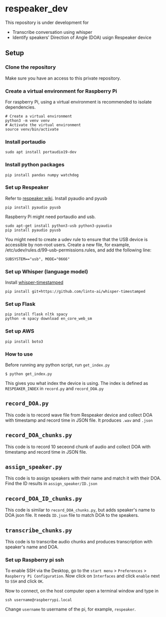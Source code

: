 # respeaker_dev

This repository is under development for
 - Transcribe conversation using whisper
 - Identify speakers' Direction of Angle (DOA) usign Respeaker device

## Setup

### Clone the repository

Make sure you have an access to this private repository.

### Create a virtual environment for Raspberry Pi

For raspberry Pi, using a virtual environment is recommended to isolate dependencies.
```
# Create a virtual environment
python3 -m venv venv
# Activate the virtual environment
source venv/bin/activate
```

### Install portaudio
```
sudo apt install portaudio19-dev
```

### Install python packages
```
pip install pandas numpy watchdog
```

### Set up Respeaker
Refer to [respeaker wiki](https://wiki.seeedstudio.com/ReSpeaker-USB-Mic-Array/).
Install pyaudio and pyusb
```
pip install pyaudio pyusb
```

Raspberry Pi might need portaudio and usb.
```
sudo apt-get install python3-usb python3-pyaudio
pip install pyaudio pyusb
```

You might need to create a udev rule to ensure that the USB device is accessible by non-root users. Create a new file, for example, /etc/udev/rules.d/99-usb-permissions.rules, and add the following line:
```
SUBSYSTEM=="usb", MODE="0666"
```

### Set up Whisper (language model)

Install [whisper-timestamped](https://github.com/linto-ai/whisper-timestamped)
```
pip install git+https://github.com/linto-ai/whisper-timestamped
```

### Set up Flask
```
pip install flask nltk spacy
python -m spacy download en_core_web_sm
```

### Set up AWS
```
pip install boto3
```



### How to use

Before running any python script, run `get_index.py`
```
$ python get_index.py 
``` 

This gives you what index the device is using.
The index is defined as `RESPEAKER_INDEX` in `record.py` and `record_DOA.py`

## `record_DOA.py`
This code is to record wave file from Respeaker device and collect DOA with timestamp and record time in JSON file. It produces `.wav` and `.json`


## `record_DOA_chunks.py`
This code is to record 10 seceond chunk of audio and collect DOA with timestamp and record time in JSON file.


## `assign_speaker.py`
This code is to assign speakers with their name and match it with their DOA. Find the ID results in `assign_speaker/ID.json` 


## `record_DOA_ID_chunks.py`
This code is similar to `record_DOA_chunks.py`, but adds speaker's name to DOA json file. It needs `ID.json` file to match DOA to the speakers.

## `transcribe_chunks.py`
This code is to transcribe audio chunks and produces transcription with speaker's name and DOA.

### Set up Raspberry pi ssh
To enable SSH via the Desktop, go to the `start menu` > `Preferences` > `Raspberry Pi Configuration`. Now click on `Interfaces` and click `enable` next to `SSH` and click `OK`.

Now to connect, on the host computer open a terminal window and type in
```
ssh username@raspberrypi.local
```
Change `username` to username of the pi, for example, `respeaker`.
